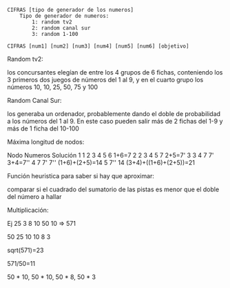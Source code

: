 	CIFRAS [tipo de generador de los numeros]
		Tipo de generador de numeros:
			1: random tv2
			2: random canal sur
			3: random 1-100

	CIFRAS [num1] [num2] [num3] [num4] [num5] [num6] [objetivo]

Random tv2:

los concursantes elegían de entre los 4 grupos de 6 fichas, conteniendo los 3 primeros dos juegos de números del 1 al 9, y en el cuarto grupo los números 10, 10, 25, 50, 75 y 100

Random Canal Sur:

 los generaba un ordenador, probablemente dando el doble de probabilidad a los números del 1 al 9. En este caso pueden salir más de 2 fichas del 1-9 y más de 1 ficha del 10-100

Máxima longitud de nodos:

Nodo	Numeros		Solución
1	1 2 3 4 5 6	1+6=7
2	2 3 4 5 7	2+5=7'
3	3 4 7 7'	3+4=7''
4	7 7' 7''	(1+6)+(2+5)=14
5	7'' 14		(3+4)+((1+6)+(2+5))=21

Función heuristica para saber si hay que aproximar:

comparar si el cuadrado del sumatorio de las pistas es menor que el doble del número a hallar

Multiplicación:

Ej 25 3 8 10 50 10 => 571

50 25 10 10 8 3

sqrt(571)=23

571/50=11

50 * 10, 50 * 10, 50 * 8, 50 * 3
